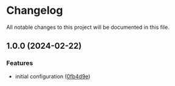 # Changelog

All notable changes to this project will be documented in this file.

## 1.0.0 (2024-02-22)


### Features

* initial configuration ([0fb4d9e](https://github.com/myskamartin/terraform-aws-open-next/commit/0fb4d9e65cb1121c1e21678c7fe36cce841cfa0c))

